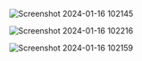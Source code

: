 ![Screenshot 2024-01-16 102145](https://github.com/tanmayGypt/AuReal-Assessment/assets/43621750/0d6ee7f2-1d92-4a29-abab-7111b4695e23)

![Screenshot 2024-01-16 102216](https://github.com/tanmayGypt/AuReal-Assessment/assets/43621750/fd7c3158-a78b-4c7c-ae08-a653a51cf9bf)




![Screenshot 2024-01-16 102159](https://github.com/tanmayGypt/AuReal-Assessment/assets/43621750/bccf52c3-8e9a-4e62-b185-8f1cad6430e8)


